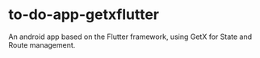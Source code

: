 # to-do-app-getxflutter
An android app based on the Flutter framework, using GetX for State and Route management. 
